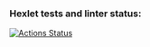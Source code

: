 ### Hexlet tests and linter status:
[![Actions Status](https://github.com/malina-prog/python-project-50/actions/workflows/hexlet-check.yml/badge.svg)](https://github.com/malina-prog/python-project-50/actions)